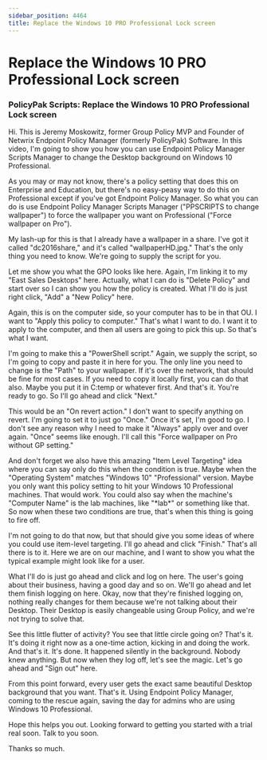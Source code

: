 ```yaml
---
sidebar_position: 4464
title: Replace the Windows 10 PRO Professional Lock screen
---
```


# Replace the Windows 10 PRO Professional Lock screen

### PolicyPak Scripts: Replace the Windows 10 PRO Professional Lock screen

Hi. This is Jeremy Moskowitz, former Group Policy MVP and Founder of Netwrix Endpoint Policy Manager (formerly PolicyPak) Software. In this video, I'm going to show you how you can use Endpoint Policy Manager Scripts Manager to change the Desktop background on Windows 10 Professional.

As you may or may not know, there's a policy setting that does this on Enterprise and Education, but there's no easy-peasy way to do this on Professional except if you've got Endpoint Policy Manager. So what you can do is use Endpoint Policy Manager Scripts Manager ("PPSCRIPTS to change wallpaper") to force the wallpaper you want on Professional ("Force wallpaper on Pro").

My lash-up for this is that I already have a wallpaper in a share. I've got it called "dc2016share," and it's called "wallpaperHD.jpg." That's the only thing you need to know. We're going to supply the script for you.

Let me show you what the GPO looks like here. Again, I'm linking it to my "East Sales Desktops" here. Actually, what I can do is "Delete Policy" and start over so I can show you how the policy is created. What I'll do is just right click, "Add" a "New Policy" here.

Again, this is on the computer side, so your computer has to be in that OU. I want to "Apply this policy to computer." That's what I want to do. I want it to apply to the computer, and then all users are going to pick this up. So that's what I want.

I'm going to make this a "PowerShell script." Again, we supply the script, so I'm going to copy and paste it in here for you. The only line you need to change is the "Path" to your wallpaper. If it's over the network, that should be fine for most cases. If you need to copy it locally first, you can do that also. Maybe you put it in C:temp or whatever first. And that's it. You're ready to go. So I'll go ahead and click "Next."

This would be an "On revert action." I don't want to specify anything on revert. I'm going to set it to just go "Once." Once it's set, I'm good to go. I don't see any reason why I need to make it "Always" apply over and over again. "Once" seems like enough. I'll call this "Force wallpaper on Pro without GP setting."

And don't forget we also have this amazing "Item Level Targeting" idea where you can say only do this when the condition is true. Maybe when the "Operating System" matches "Windows 10" "Professional" version. Maybe you only want this policy setting to hit your Windows 10 Professional machines. That would work. You could also say when the machine's "Computer Name" is the lab machines, like "\*lab\*" or something like that. So now when these two conditions are true, that's when this thing is going to fire off.

I'm not going to do that now, but that should give you some ideas of where you could use item-level targeting. I'll go ahead and click "Finish." That's all there is to it. Here we are on our machine, and I want to show you what the typical example might look like for a user.

What I'll do is just go ahead and click and log on here. The user's going about their business, having a good day and so on. We'll go ahead and let them finish logging on here. Okay, now that they're finished logging on, nothing really changes for them because we're not talking about their Desktop. Their Desktop is easily changeable using Group Policy, and we're not trying to solve that.

See this little flutter of activity? You see that little circle going on? That's it. It's doing it right now as a one-time action, kicking in and doing the work. And that's it. It's done. It happened silently in the background. Nobody knew anything. But now when they log off, let's see the magic. Let's go ahead and "Sign out" here.

From this point forward, every user gets the exact same beautiful Desktop background that you want. That's it. Using Endpoint Policy Manager, coming to the rescue again, saving the day for admins who are using Windows 10 Professional.

Hope this helps you out. Looking forward to getting you started with a trial real soon. Talk to you soon.

Thanks so much.